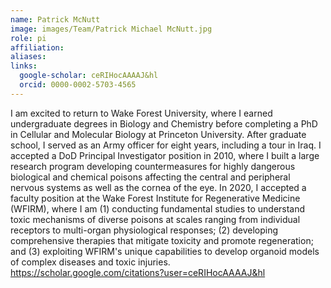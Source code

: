 ```yaml
---
name: Patrick McNutt
image: images/Team/Patrick Michael McNutt.jpg
role: pi
affiliation: 
aliases:
links:
  google-scholar: ceRIHocAAAAJ&hl
  orcid: 0000-0002-5703-4565
---
```


 I am excited to return to Wake Forest University, where I earned undergraduate degrees in Biology and Chemistry before completing a PhD in Cellular and Molecular Biology at Princeton University. After graduate school, I served as an Army officer for eight years, including a tour in Iraq. I accepted a DoD Principal Investigator position in 2010, where I built a large research program developing countermeasures for highly dangerous biological and chemical poisons affecting the central and peripheral nervous systems as well as the cornea of the eye. In 2020, I accepted a faculty position at the Wake Forest Institute for Regenerative Medicine (WFIRM), where I am (1) conducting fundamental studies to understand toxic mechanisms of diverse poisons at scales ranging from individual receptors to multi-organ physiological responses; (2) developing comprehensive therapies that mitigate toxicity and promote regeneration; and (3) exploiting WFIRM's unique capabilities to develop organoid models of complex diseases and toxic injuries.
https://scholar.google.com/citations?user=ceRIHocAAAAJ&hl